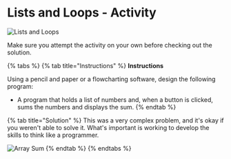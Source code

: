 # Lists and Loops - Activity

![Lists and Loops](../../../.gitbook/assets/image%20%2837%29.png)

Make sure you attempt the activity on your own before checking out the solution. 

{% tabs %}
{% tab title="Instructions" %}
**Instructions**

Using a pencil and paper or a flowcharting software, design the following program:

* A program that holds a list of numbers and, when a button is clicked, sums the numbers and displays the sum.
{% endtab %}

{% tab title="Solution" %}
This was a very complex problem, and it's okay if you weren't able to solve it. What's important is working to develop the skills to think like a programmer.

![Array Sum](../../../.gitbook/assets/sum-array.png)
{% endtab %}
{% endtabs %}

